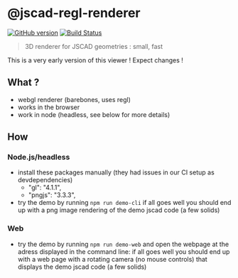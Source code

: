 # @jscad-regl-renderer

[![GitHub version](https://badge.fury.io/gh/jscad%2Fregl-renderer.svg)](https://badge.fury.io/gh/jscad%2Fregl-renderer)
[![Build Status](https://travis-ci.org/jscad/regl-renderer.svg)](https://travis-ci.org/jscad/regl-renderer)

> 3D renderer for JSCAD geometries : small, fast

This is a very early version of this viewer ! Expect changes ! 

## What ?
- webgl renderer (barebones, uses regl)
- works in the browser
- work in node (headless, see below for more details)

## How

### Node.js/headless

- install these packages manually (they had issues in our CI setup as devdependencies)
  - "gl": "4.1.1",
  - "pngjs": "3.3.3",
- try the demo by running ```npm run demo-cli``` if all goes well you should end up with a png image rendering of the demo jscad code (a few solids)

### Web

- try the demo by running ```npm run demo-web``` and open the webpage at the adress displayed in the command line: if all goes well you should end up with a web page with a rotating camera (no mouse controls) that displays the demo jscad code (a few solids)
